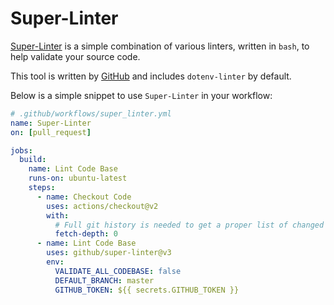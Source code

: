 # Super-Linter

[Super-Linter](https://github.com/github/super-linter) is a simple combination of various linters, written in `bash`, to help validate your source code.

This tool is written by [GitHub](https://github.blog/2020-06-18-introducing-github-super-linter-one-linter-to-rule-them-all) and includes `dotenv-linter` by default.

Below is a simple snippet to use `Super-Linter` in your workflow:

```yaml
# .github/workflows/super_linter.yml
name: Super-Linter
on: [pull_request]

jobs:
  build:
    name: Lint Code Base
    runs-on: ubuntu-latest
    steps:
      - name: Checkout Code
        uses: actions/checkout@v2
        with:
          # Full git history is needed to get a proper list of changed files within `super-linter`
          fetch-depth: 0
      - name: Lint Code Base
        uses: github/super-linter@v3
        env:
          VALIDATE_ALL_CODEBASE: false
          DEFAULT_BRANCH: master
          GITHUB_TOKEN: ${{ secrets.GITHUB_TOKEN }}
```
